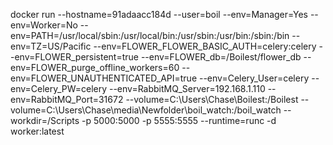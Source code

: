 

docker run --hostname=91adaacc184d --user=boil --env=Manager=Yes --env=Worker=No --env=PATH=/usr/local/sbin:/usr/local/bin:/usr/sbin:/usr/bin:/sbin:/bin --env=TZ=US/Pacific --env=FLOWER_FLOWER_BASIC_AUTH=celery:celery --env=FLOWER_persistent=true --env=FLOWER_db=/Boilest/flower_db --env=FLOWER_purge_offline_workers=60 --env=FLOWER_UNAUTHENTICATED_API=true --env=Celery_User=celery --env=Celery_PW=celery --env=RabbitMQ_Server=192.168.1.110 --env=RabbitMQ_Port=31672 --volume=C:\Users\Chase\Boilest:/Boilest --volume=C:\Users\Chase\media\Newfolder\boil_watch:/boil_watch --workdir=/Scripts -p 5000:5000 -p 5555:5555 --runtime=runc -d worker:latest
